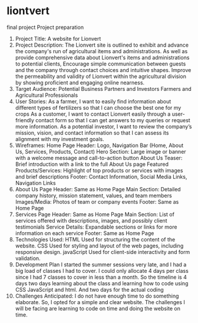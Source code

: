 # liontvert
final project
Project preparation
1. Project Title:
A website for Lionvert
2. Project Description:
The Lionvert site is outlined to exhibit and advance the company's run of agricultural items and administrations. As well as provide comprehensive data about Lionvert's items and administrations to potential clients, Encourage simple communication between guests and the company through contact choices and intuitive shapes. Improve the permeability and validity of Lionvert within the agricultural division by showing proficient and engaging online nearness. 
3. Target Audience:
Potential Business Partners and Investors
Farmers and Agricultural Professionals
4. User Stories:
As a farmer, I want to easily find information about different types of fertilizers so that I can choose the best one for my crops
As a customer, I want to contact Lionvert easily through a user-friendly contact form so that I can get answers to my queries or request more information.
As a potential investor, I want to review the company’s mission, vision, and contact information so that I can assess its alignment with my investment goals.
5. Wireframes:
Home Page
Header: Logo, Navigation Bar (Home, About Us, Services, Products, Contact)
Hero Section: Large image or banner with a welcome message and call-to-action button 
About Us Teaser: Brief introduction with a link to the full About Us page
Featured Products/Services: Highlight of top products or services with images and brief descriptions
Footer: Contact Information, Social Media Links, Navigation Links
2. About Us Page
Header: Same as Home Page
Main Section: Detailed company history, mission statement, values, and team members
Images/Media: Photos of team or company events
Footer: Same as Home Page
3. Services Page
Header: Same as Home Page
Main Section: List of services offered with descriptions, images, and possibly client testimonials
Service Details: Expandable sections or links for more information on each service
Footer: Same as Home Page
6. Technologies Used:
HTML 
Used for structuring the content of the website.
CSS 
Used for styling and layout of the web pages, including responsive design.
javaScript
Used for client-side interactivity and form validation.
7. Development Plan
I started the summer sessions very late, and I had a big load of classes I had to cover. I could only allocate 4 days per class since I had 7 classes to cover in less than a month. So the timeline is 4 days two days learning about the class and learning how to code using CSS JavaScript and html. And two days for the actual coding 
8. Challenges Anticipated:
I do not have enough time to do something elaborate. So, I opted for a simple and clear website.
The challenges I will be facing are learning to code on time and doing the website on time.

